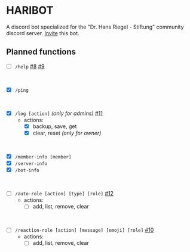 
# HARIBOT

A discord bot specialized for the "Dr. Hans Riegel - Stiftung" community discord server.
[Invite](https://discord.com/oauth2/authorize?client_id=1024235031037759500&permissions=8&scope=bot) this bot.

## Planned functions

- [ ] `/help` [#8](https://github.com/FabianBartl/HARIBOT/issues/8) [#9](https://github.com/FabianBartl/HARIBOT/issues/9)

<br>

- [x] `/ping`

<br>

- [x] `/log [action]` *(only for admins)* [#11](https://github.com/FabianBartl/HARIBOT/issues/11)
  - actions:
    - [x] backup, save, get
    - [x] clear, reset *(only for owner)*

<br>

- [x] `/member-info [member]`
- [x] `/server-info`
- [x] `/bot-info`

<br>

- [ ] `/auto-role [action] [type] [role]` [#12](https://github.com/FabianBartl/HARIBOT/issues/12)
  - actions:
    - [ ] add, list, remove, clear

<br>

- [ ] `/reaction-role [action] [message] [emoji] [role]` [#10](https://github.com/FabianBartl/HARIBOT/issues/10)
  - actions:
    - [ ] add, list, remove, clear
